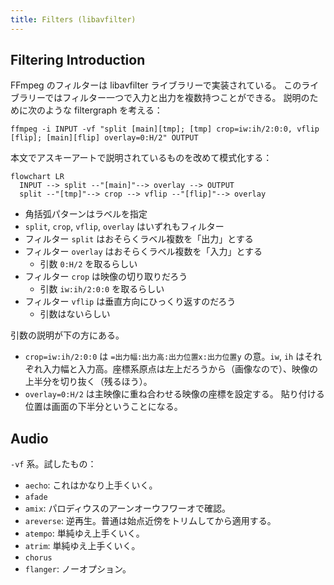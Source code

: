 ```yaml
---
title: Filters (libavfilter)
---
```


## Filtering Introduction

FFmpeg のフィルターは libavfilter ライブラリーで実装されている。
このライブラリーではフィルター一つで入力と出力を複数持つことができる。
説明のために次のような filtergraph を考える：

```console
ffmpeg -i INPUT -vf "split [main][tmp]; [tmp] crop=iw:ih/2:0:0, vflip [flip]; [main][flip] overlay=0:H/2" OUTPUT
```

本文でアスキーアートで説明されているものを改めて模式化する：

```mermaid
flowchart LR
  INPUT --> split --"[main]"--> overlay --> OUTPUT
  split --"[tmp]"--> crop --> vflip --"[flip]"--> overlay
```

* 角括弧パターンはラベルを指定
* `split`, `crop`, `vflip`, `overlay` はいずれもフィルター
* フィルター `split` はおそらくラベル複数を「出力」とする
* フィルター `overlay` はおそらくラベル複数を「入力」とする
  * 引数 `0:H/2` を取るらしい
* フィルター `crop` は映像の切り取りだろう
  * 引数 `iw:ih/2:0:0` を取るらしい
* フィルター `vflip` は垂直方向にひっくり返すのだろう
  * 引数はないらしい

引数の説明が下の方にある。

* `crop=iw:ih/2:0:0` は `=出力幅:出力高:出力位置x:出力位置y` の意。`iw`, `ih`
  はそれぞれ入力幅と入力高。座標系原点は左上だろうから（画像なので）、映像の上半分を切り抜く（残るほう）。
* `overlay=0:H/2` は主映像に重ね合わせる映像の座標を設定する。
  貼り付ける位置は画面の下半分ということになる。

## Audio

`-vf` 系。試したもの：

* `aecho`: これはかなり上手くいく。
* `afade`
* `amix`: パロディウスのアーンオーウフワーオで確認。
* `areverse`: 逆再生。普通は始点近傍をトリムしてから適用する。
* `atempo`: 単純ゆえ上手くいく。
* `atrim`: 単純ゆえ上手くいく。
* `chorus`
* `flanger`: ノーオプション。
